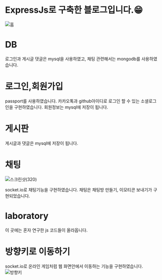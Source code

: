 # ExpressJs로 구축한 블로그입니다.😁


![홈](https://user-images.githubusercontent.com/64532732/145063683-d6063a7b-b9f5-4402-b976-0b8a619c333c.png)


# DB

로그인과 게시글 댓글은
mysql을 사용하였고,
채팅 관련해서는 
mongodb를 사용하였습니다.

# 로그인,회원가입
passport를 사용하였습니다. 
카카오톡과 github아이디로 로그인 할 수 있는 소셜로그인을 구현하였습니다.
회원정보는 mysql에 저장이 됩니다.

# 게시판
게시글과 댓글은 mysql에 저장이 됩니다.

# 채팅
![스크린샷(320)](https://user-images.githubusercontent.com/64532732/145064133-22ad3536-8d59-4467-bbbd-974d90f5235f.png)

socket.io로 채팅기능을 구현하였습니다. 
채팅은 채팅방 만들기, 이모티콘 보내기가 구현되었습니다. 

# laboratory
이 곳에는 혼자 연구한 js 코드들이 올라옵니다. 

# 방향키로 이동하기 

socket.io로 온라인 게임처럼
웹 화면안에서 이동하는 기능을 구현하였습니다.
![방향키](https://user-images.githubusercontent.com/64532732/145063802-d09c39e6-06f8-4744-93a4-9501c74cbab2.png)



